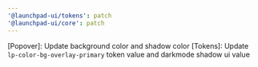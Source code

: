 ```yaml
---
'@launchpad-ui/tokens': patch
'@launchpad-ui/core': patch
---
```


[Popover]: Update background color and shadow color
[Tokens]: Update `lp-color-bg-overlay-primary` token value and darkmode shadow ui value
